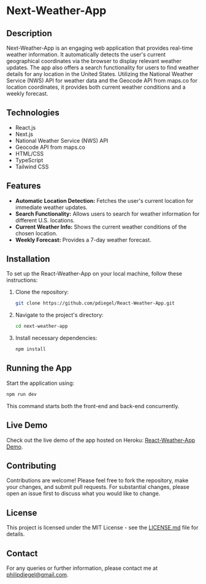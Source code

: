 # Next-Weather-App

## Description

Next-Weather-App is an engaging web application that provides real-time weather information. It automatically detects the user's current geographical coordinates via the browser to display relevant weather updates. The app also offers a search functionality for users to find weather details for any location in the United States. Utilizing the National Weather Service (NWS) API for weather data and the Geocode API from maps.co for location coordinates, it provides both current weather conditions and a weekly forecast.

## Technologies

- React.js
- Next.js
- National Weather Service (NWS) API
- Geocode API from maps.co
- HTML/CSS
- TypeScript
- Tailwind CSS

## Features

- **Automatic Location Detection:** Fetches the user's current location for immediate weather updates.
- **Search Functionality:** Allows users to search for weather information for different U.S. locations.
- **Current Weather Info:** Shows the current weather conditions of the chosen location.
- **Weekly Forecast:** Provides a 7-day weather forecast.

## Installation

To set up the React-Weather-App on your local machine, follow these instructions:

1. Clone the repository:

    ```bash
    git clone https://github.com/pdiegel/React-Weather-App.git
    ```

2. Navigate to the project's directory:

    ```bash
    cd next-weather-app
    ```

3. Install necessary dependencies:

    ```bash
    npm install
    ```

## Running the App

Start the application using:

```bash
npm run dev
```

This command starts both the front-end and back-end concurrently.

## Live Demo

Check out the live demo of the app hosted on Heroku: [React-Weather-App Demo](https://intense-shelf-80981-ec0c29c523a8.herokuapp.com/).

## Contributing

Contributions are welcome! Please feel free to fork the repository, make your changes, and submit pull requests. For substantial changes, please open an issue first to discuss what you would like to change.

## License

This project is licensed under the MIT License - see the [LICENSE.md](LICENSE.md) file for details.

## Contact

For any queries or further information, please contact me at [philipdiegel@gmail.com](mailto:philipdiegel@gmail.com).
